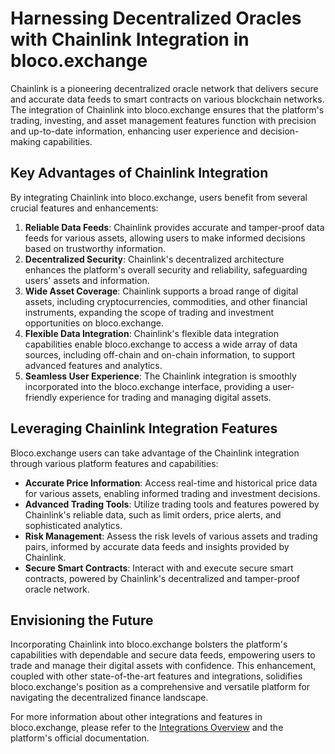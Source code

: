 # Harnessing Decentralized Oracles with Chainlink Integration in bloco.exchange

Chainlink is a pioneering decentralized oracle network that delivers secure and accurate data feeds to smart contracts on various blockchain networks. The integration of Chainlink into bloco.exchange ensures that the platform's trading, investing, and asset management features function with precision and up-to-date information, enhancing user experience and decision-making capabilities.

## Key Advantages of Chainlink Integration

By integrating Chainlink into bloco.exchange, users benefit from several crucial features and enhancements:

1. **Reliable Data Feeds**: Chainlink provides accurate and tamper-proof data feeds for various assets, allowing users to make informed decisions based on trustworthy information.
2. **Decentralized Security**: Chainlink's decentralized architecture enhances the platform's overall security and reliability, safeguarding users' assets and information.
3. **Wide Asset Coverage**: Chainlink supports a broad range of digital assets, including cryptocurrencies, commodities, and other financial instruments, expanding the scope of trading and investment opportunities on bloco.exchange.
4. **Flexible Data Integration**: Chainlink's flexible data integration capabilities enable bloco.exchange to access a wide array of data sources, including off-chain and on-chain information, to support advanced features and analytics.
5. **Seamless User Experience**: The Chainlink integration is smoothly incorporated into the bloco.exchange interface, providing a user-friendly experience for trading and managing digital assets.

## Leveraging Chainlink Integration Features

Bloco.exchange users can take advantage of the Chainlink integration through various platform features and capabilities:

- **Accurate Price Information**: Access real-time and historical price data for various assets, enabling informed trading and investment decisions.
- **Advanced Trading Tools**: Utilize trading tools and features powered by Chainlink's reliable data, such as limit orders, price alerts, and sophisticated analytics.
- **Risk Management**: Assess the risk levels of various assets and trading pairs, informed by accurate data feeds and insights provided by Chainlink.
- **Secure Smart Contracts**: Interact with and execute secure smart contracts, powered by Chainlink's decentralized and tamper-proof oracle network.

## Envisioning the Future

Incorporating Chainlink into bloco.exchange bolsters the platform's capabilities with dependable and secure data feeds, empowering users to trade and manage their digital assets with confidence. This enhancement, coupled with other state-of-the-art features and integrations, solidifies bloco.exchange's position as a comprehensive and versatile platform for navigating the decentralized finance landscape.

For more information about other integrations and features in bloco.exchange, please refer to the [Integrations Overview](overview.md) and the platform's official documentation.

